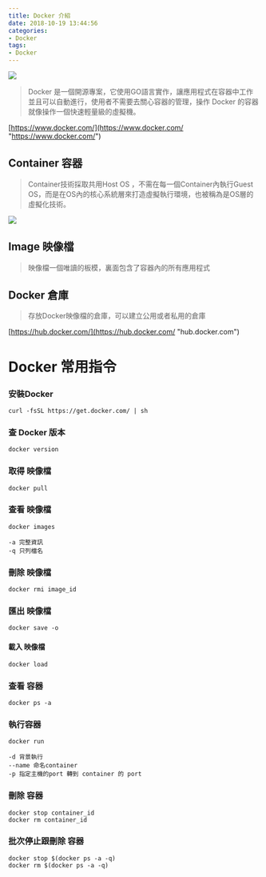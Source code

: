 ```yaml
---
title: Docker 介紹
date: 2018-10-19 13:44:56
categories: 
- Docker
tags:
- Docker
---
```


![](https://i.imgur.com/XFB46do.png)


> Docker 是一個開源專案，它使用GO語言實作，讓應用程式在容器中工作並且可以自動進行，使用者不需要去關心容器的管理，操作 Docker 的容器就像操作一個快速輕量級的虛擬機。

[https://www.docker.com/](https://www.docker.com/ "https://www.docker.com/")

## Container 容器

> Container技術採取共用Host OS ，不需在每一個Container內執行Guest OS，而是在OS內的核心系統層來打造虛擬執行環境，也被稱為是OS層的虛擬化技術。

![](https://i.imgur.com/XF9AmNd.png)

## Image 映像檔

> 映像檔一個唯讀的板模，裏面包含了容器內的所有應用程式


## Docker 倉庫

> 存放Docker映像檔的倉庫，可以建立公用或者私用的倉庫


[https://hub.docker.com/](https://hub.docker.com/ "hub.docker.com")


# Docker 常用指令

### 安裝Docker
```
curl -fsSL https://get.docker.com/ | sh
```

### 查 Docker 版本
    docker version
    
### 取得 映像檔
    docker pull

### 查看 映像檔
    docker images

    -a 完整資訊
    -q 只列檔名

### 刪除 映像檔
    docker rmi image_id 

### 匯出 映像檔
    docker save -o

#### 載入 映像檔
    docker load 


### 查看 容器
    docker ps -a

### 執行容器
    docker run

    -d 背景執行
    --name 命名container
    -p 指定主機的port 轉到 container 的 port

### 刪除 容器 
    docker stop container_id
    docker rm container_id

### 批次停止跟刪除 容器
    docker stop $(docker ps -a -q)
    docker rm $(docker ps -a -q)


